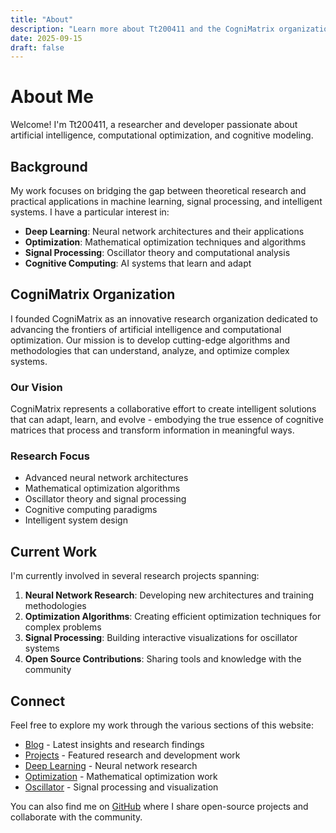 ```yaml
---
title: "About"
description: "Learn more about Tt200411 and the CogniMatrix organization"
date: 2025-09-15
draft: false
---
```


# About Me

Welcome! I'm Tt200411, a researcher and developer passionate about artificial intelligence, computational optimization, and cognitive modeling.

## Background

My work focuses on bridging the gap between theoretical research and practical applications in machine learning, signal processing, and intelligent systems. I have a particular interest in:

- **Deep Learning**: Neural network architectures and their applications
- **Optimization**: Mathematical optimization techniques and algorithms
- **Signal Processing**: Oscillator theory and computational analysis
- **Cognitive Computing**: AI systems that learn and adapt

## CogniMatrix Organization

I founded CogniMatrix as an innovative research organization dedicated to advancing the frontiers of artificial intelligence and computational optimization. Our mission is to develop cutting-edge algorithms and methodologies that can understand, analyze, and optimize complex systems.

### Our Vision

CogniMatrix represents a collaborative effort to create intelligent solutions that can adapt, learn, and evolve - embodying the true essence of cognitive matrices that process and transform information in meaningful ways.

### Research Focus

- Advanced neural network architectures
- Mathematical optimization algorithms
- Oscillator theory and signal processing
- Cognitive computing paradigms
- Intelligent system design

## Current Work

I'm currently involved in several research projects spanning:

1. **Neural Network Research**: Developing new architectures and training methodologies
2. **Optimization Algorithms**: Creating efficient optimization techniques for complex problems
3. **Signal Processing**: Building interactive visualizations for oscillator systems
4. **Open Source Contributions**: Sharing tools and knowledge with the community

## Connect

Feel free to explore my work through the various sections of this website:

- [Blog](/blog/) - Latest insights and research findings
- [Projects](/projects/) - Featured research and development work
- [Deep Learning](/deep-learning/) - Neural network research
- [Optimization](/optimization/) - Mathematical optimization work
- [Oscillator](/oscillator/) - Signal processing and visualization

You can also find me on [GitHub](https://github.com/Tt200411) where I share open-source projects and collaborate with the community.